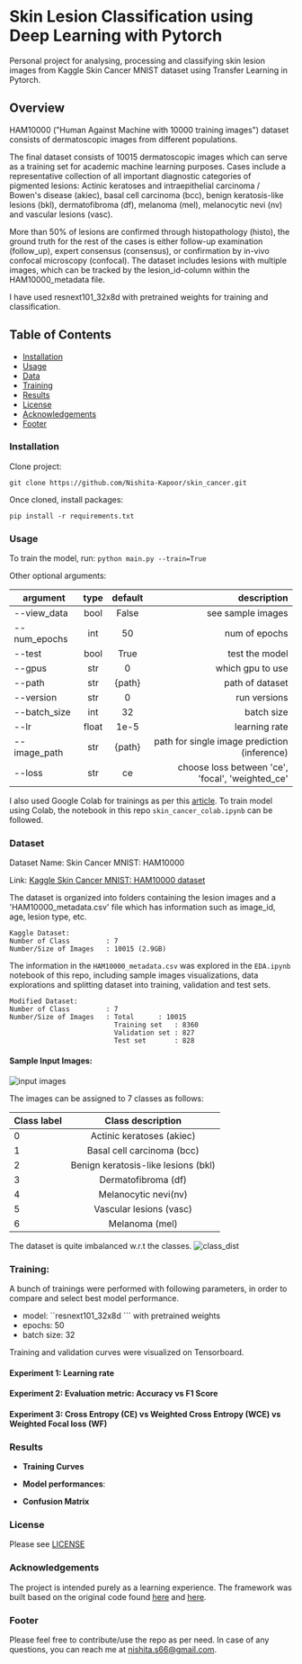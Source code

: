 
# Skin Lesion Classification using Deep Learning with Pytorch

Personal project for analysing, processing and classifying skin lesion images
from Kaggle Skin Cancer MNIST dataset using Transfer Learning in Pytorch.

## Overview
HAM10000 ("Human Against Machine with 10000 training images") dataset consists of
dermatoscopic images from different populations.

The final dataset consists of 10015 dermatoscopic images which can serve as a training set 
for academic machine learning purposes. Cases include a representative collection of all 
important diagnostic categories of pigmented lesions: Actinic keratoses and 
intraepithelial carcinoma / Bowen's disease (akiec), basal cell carcinoma (bcc), benign 
keratosis-like lesions (bkl), dermatofibroma (df), melanoma (mel), melanocytic nevi (nv) and 
vascular lesions (vasc).

More than 50% of lesions are confirmed through histopathology (histo), the ground truth for the
rest of the cases is either follow-up examination (follow_up), expert consensus (consensus), 
or confirmation by in-vivo confocal microscopy (confocal). 
The dataset includes lesions with multiple images, which can be tracked by the lesion_id-column within the HAM10000_metadata
file.

I have used resnext101_32x8d with pretrained weights for training and classification.



## Table of Contents

- [Installation](#installation)  
- [Usage](#usage)  
- [Data](#dataset)    
- [Training](#training)    
- [Results](#results)    
- [License](#license)
- [Acknowledgements](#acknowledgements)     
- [Footer](#footer)
      
### Installation
Clone project:
```
git clone https://github.com/Nishita-Kapoor/skin_cancer.git
```
Once cloned, install packages:
```
pip install -r requirements.txt
```
### Usage
To train the model, run:
```python main.py --train=True``` 

Other optional arguments:

|   argument    |  type    | default  |            description                          |
| ------------- |:--------:|:--------:| -----------------------------------------------:|
|  --view_data  |   bool   |    False |          see sample images                      |
|  --num_epochs |   int    |    50    |            num of epochs                        |
|  --test       |   bool   |   True   |            test the model                       |
|  --gpus       |   str    |    0     |           which gpu to use                      |
|  --path       |   str    |  {path}  |           path of dataset                       |
|  --version    |   str    |    0     |            run versions                         |
|  --batch_size |   int    |    32    |             batch size                          |
|  --lr         |   float  |    1e-5  |           learning rate                         |
|  --image_path |   str    |  {path}  | path for single image prediction (inference)    |
|  --loss       |   str    |    ce    | choose loss between 'ce', 'focal', 'weighted_ce'|            |


I also used Google Colab for trainings as per this
[article](https://towardsdatascience.com/google-drive-google-colab-github-dont-just-read-do-it-5554d5824228).
To train model using Colab, the notebook in this repo ```skin_cancer_colab.ipynb``` can be followed.

### Dataset
Dataset Name: Skin Cancer MNIST: HAM10000 

Link: [Kaggle Skin Cancer MNIST: HAM10000 dataset](https://www.kaggle.com/kmader/skin-cancer-mnist-ham10000)

The dataset is organized into folders containing the lesion images and a 'HAM10000_metadata.csv'
file which has information such as image_id, age, lesion type, etc.

```
Kaggle Dataset:
Number of Class         : 7
Number/Size of Images   : 10015 (2.9GB)
```

The information in the ```HAM10000_metadata.csv``` was explored in the ```EDA.ipynb``` notebook of this repo, including
sample images visualizations, data explorations and splitting dataset into training, validation and test sets.

```
Modified Dataset:
Number of Class         : 7
Number/Size of Images   : Total      : 10015 
                          Training set   : 8360 
                          Validation set : 827 
                          Test set       : 828  
```
#### Sample Input Images:

![input images](images/sample_images.png)

The images can be assigned to 7 classes as follows:

|  Class label  |  Class description                   | 
| ------------- |:------------------------------------:| 
|       0       |  Actinic keratoses (akiec)           |   
|       1       |  Basal cell carcinoma (bcc)          | 
|       2       |  Benign keratosis-like lesions (bkl) | 
|       3       |  Dermatofibroma (df)                 | 
|       4       |  Melanocytic nevi(nv)                | 
|       5       |  Vascular lesions (vasc)             | 
|       6       |  Melanoma (mel)                      | 

The dataset is quite imbalanced w.r.t the classes.
![class_dist](images/class_dist.png)


### Training: 

A bunch of trainings were performed with following parameters, in order to compare and select best model performance.
- model: ``resnext101_32x8d ``` with pretrained weights
- epochs: 50
- batch size: 32

Training and validation curves were visualized on Tensorboard.

#### Experiment 1: Learning rate
#### Experiment 2: Evaluation metric: Accuracy vs F1 Score
#### Experiment 3: Cross Entropy (CE) vs Weighted Cross Entropy (WCE) vs Weighted Focal loss (WF)




### Results


- **Training Curves** 


- **Model performances**:
  

- **Confusion Matrix**





### License
Please see [LICENSE](./LICENSE)
    
### Acknowledgements
The project is intended purely as a learning experience. The framework was built based on the
original code found
[here](https://github.com/musicmilif/ham10000) and
[here](https://github.com/ishanrai05/skin-cancer-prediction).

### Footer
Please feel free to contribute/use the repo as per need. In case of any questions,
you can reach me at <nishita.s66@gmail.com>.